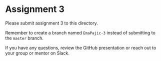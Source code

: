 # Assignment 3

Please submit assignment 3 to this directory.

Remember to create a branch named `EmaPajic-3` 
instead of submitting to the `master` branch.

If you have any questions, review the GitHub presentation or reach
out to your group or mentor on Slack.
